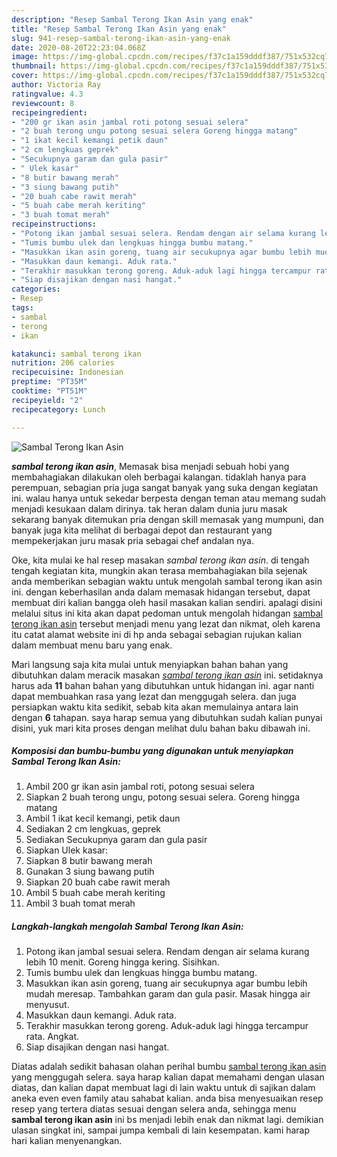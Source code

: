 ```yaml
---
description: "Resep Sambal Terong Ikan Asin yang enak"
title: "Resep Sambal Terong Ikan Asin yang enak"
slug: 941-resep-sambal-terong-ikan-asin-yang-enak
date: 2020-08-20T22:23:04.068Z
image: https://img-global.cpcdn.com/recipes/f37c1a159dddf387/751x532cq70/sambal-terong-ikan-asin-foto-resep-utama.jpg
thumbnail: https://img-global.cpcdn.com/recipes/f37c1a159dddf387/751x532cq70/sambal-terong-ikan-asin-foto-resep-utama.jpg
cover: https://img-global.cpcdn.com/recipes/f37c1a159dddf387/751x532cq70/sambal-terong-ikan-asin-foto-resep-utama.jpg
author: Victoria Ray
ratingvalue: 4.3
reviewcount: 8
recipeingredient:
- "200 gr ikan asin jambal roti potong sesuai selera"
- "2 buah terong ungu potong sesuai selera Goreng hingga matang"
- "1 ikat kecil kemangi petik daun"
- "2 cm lengkuas geprek"
- "Secukupnya garam dan gula pasir"
- " Ulek kasar"
- "8 butir bawang merah"
- "3 siung bawang putih"
- "20 buah cabe rawit merah"
- "5 buah cabe merah keriting"
- "3 buah tomat merah"
recipeinstructions:
- "Potong ikan jambal sesuai selera. Rendam dengan air selama kurang lebih 10 menit. Goreng hingga kering. Sisihkan."
- "Tumis bumbu ulek dan lengkuas hingga bumbu matang."
- "Masukkan ikan asin goreng, tuang air secukupnya agar bumbu lebih mudah meresap. Tambahkan garam dan gula pasir. Masak hingga air menyusut."
- "Masukkan daun kemangi. Aduk rata."
- "Terakhir masukkan terong goreng. Aduk-aduk lagi hingga tercampur rata. Angkat."
- "Siap disajikan dengan nasi hangat."
categories:
- Resep
tags:
- sambal
- terong
- ikan

katakunci: sambal terong ikan 
nutrition: 206 calories
recipecuisine: Indonesian
preptime: "PT35M"
cooktime: "PT51M"
recipeyield: "2"
recipecategory: Lunch

---
```



![Sambal Terong Ikan Asin](https://img-global.cpcdn.com/recipes/f37c1a159dddf387/751x532cq70/sambal-terong-ikan-asin-foto-resep-utama.jpg)

<b><i>sambal terong ikan asin</i></b>, Memasak bisa menjadi sebuah hobi yang membahagiakan dilakukan oleh berbagai kalangan. tidaklah hanya para perempuan, sebagian pria juga sangat banyak yang suka dengan kegiatan ini. walau hanya untuk sekedar berpesta dengan teman atau memang sudah menjadi kesukaan dalam dirinya. tak heran dalam dunia juru masak sekarang banyak ditemukan pria dengan skill memasak yang mumpuni, dan banyak juga kita melihat di berbagai depot dan restaurant yang mempekerjakan juru masak pria sebagai chef andalan nya.

Oke, kita mulai ke hal resep masakan <i>sambal terong ikan asin</i>. di tengah tengah kegiatan kita, mungkin akan terasa membahagiakan bila sejenak anda memberikan sebagian waktu untuk mengolah sambal terong ikan asin ini. dengan keberhasilan anda dalam memasak hidangan tersebut, dapat membuat diri kalian bangga oleh hasil masakan kalian sendiri. apalagi disini melalui situs ini kita akan dapat pedoman untuk mengolah hidangan <u>sambal terong ikan asin</u> tersebut menjadi menu yang lezat dan nikmat, oleh karena itu catat alamat website ini di hp anda sebagai sebagian rujukan kalian dalam membuat menu baru yang enak.




Mari langsung saja kita mulai untuk menyiapkan bahan bahan yang dibutuhkan dalam meracik masakan <u><i>sambal terong ikan asin</i></u> ini. setidaknya harus ada <b>11</b> bahan bahan yang dibutuhkan untuk hidangan ini. agar nanti dapat membuahkan rasa yang lezat dan menggugah selera. dan juga persiapkan waktu kita sedikit, sebab kita akan memulainya antara lain dengan <b>6</b> tahapan. saya harap semua yang dibutuhkan sudah kalian punyai disini, yuk mari kita proses dengan melihat dulu bahan baku dibawah ini.

<!--inarticleads1-->

##### Komposisi dan bumbu-bumbu yang digunakan untuk menyiapkan Sambal Terong Ikan Asin:

1. Ambil 200 gr ikan asin jambal roti, potong sesuai selera
1. Siapkan 2 buah terong ungu, potong sesuai selera. Goreng hingga matang
1. Ambil 1 ikat kecil kemangi, petik daun
1. Sediakan 2 cm lengkuas, geprek
1. Sediakan Secukupnya garam dan gula pasir
1. Siapkan  Ulek kasar:
1. Siapkan 8 butir bawang merah
1. Gunakan 3 siung bawang putih
1. Siapkan 20 buah cabe rawit merah
1. Ambil 5 buah cabe merah keriting
1. Ambil 3 buah tomat merah




<!--inarticleads2-->

##### Langkah-langkah mengolah Sambal Terong Ikan Asin:

1. Potong ikan jambal sesuai selera. Rendam dengan air selama kurang lebih 10 menit. Goreng hingga kering. Sisihkan.
1. Tumis bumbu ulek dan lengkuas hingga bumbu matang.
1. Masukkan ikan asin goreng, tuang air secukupnya agar bumbu lebih mudah meresap. Tambahkan garam dan gula pasir. Masak hingga air menyusut.
1. Masukkan daun kemangi. Aduk rata.
1. Terakhir masukkan terong goreng. Aduk-aduk lagi hingga tercampur rata. Angkat.
1. Siap disajikan dengan nasi hangat.




Diatas adalah sedikit bahasan olahan perihal bumbu <u>sambal terong ikan asin</u> yang menggugah selera. saya harap kalian dapat memahami dengan ulasan diatas, dan kalian dapat membuat lagi di lain waktu untuk di sajikan dalam aneka even even family atau sahabat kalian. anda bisa menyesuaikan resep resep yang tertera diatas sesuai dengan selera anda, sehingga menu <b>sambal terong ikan asin</b> ini bs menjadi lebih enak dan nikmat lagi. demikian ulasan singkat ini, sampai jumpa kembali di lain kesempatan. kami harap hari kalian menyenangkan.
